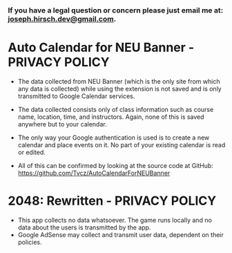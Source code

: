 
### If you have a legal question or concern please just email me at: joseph.hirsch.dev@gmail.com.

# Auto Calendar for NEU Banner - PRIVACY POLICY

- The data collected from NEU Banner (which is the only site from which any data is collected) while using the extension is not saved and is only transmitted to Google Calendar services.

- The data collected consists only of class information such as course name, location, time, and instructors. Again, none of this is saved anywhere but to your calendar.

- The only way your Google authentication is used is to create a new calendar and place events on it. No part of your existing calendar is read or edited.

- All of this can be confirmed by looking at the source code at GitHub: https://github.com/Tvcz/AutoCalendarForNEUBanner

# 2048: Rewritten - PRIVACY POLICY

- This app collects no data whatsoever. The game runs locally and no data about the users is transmitted by the app.
- Google AdSense may collect and transmit user data, dependent on their policies.
